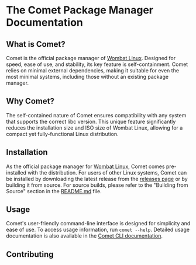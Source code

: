 # The Comet Package Manager Documentation

## What is Comet?
Comet is the official package manager of [Wombat Linux](http://wombatlinux.org). Designed for speed, ease of use, and stability, its key 
feature is self-containment. Comet relies on minimal external dependencies, making it suitable for even the most minimal 
systems, including those without an existing package manager.

## Why Comet?
The self-contained nature of Comet ensures compatibility with any system that supports the correct libc version. This 
unique feature significantly reduces the installation size and ISO size of Wombat Linux, allowing for a compact yet 
fully-functional Linux distribution.

## Installation
As the official package manager for [Wombat Linux](http://wombatlinux.org), Comet comes pre-installed with the 
distribution. For users of other Linux systems, Comet can be installed by downloading the latest release from the 
[releases page](https://github.com/wombatlinux/comet/releases) or by building it from source. For source builds, 
please refer to the "Building from Source" section in the [README.md](../README.md) file.

## Usage
Comet's user-friendly command-line interface is designed for simplicity and ease of use. To access usage information, 
run `comet --help`. Detailed usage documentation is also available in the 
[Comet CLI documentation](../comet-cli/README.md).

## Contributing
